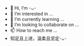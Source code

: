 - 👋 Hi, I’m ･ᴗ･
- 👀 I’m interested in ...
- 🌱 I’m currently learning ...
- 💞️ I’m looking to collaborate on ...
- 📫 How to reach me ...
- 知足且上进，温柔且坚定･ᴗ･

<!---
yuxintao6/yuxintao6 is a ✨ special ✨ repository because its `README.md` (this file) appears on your GitHub profile.
You can click the Preview link to take a look at your changes.
--->

